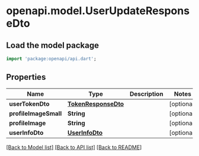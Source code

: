 # openapi.model.UserUpdateResponseDto

## Load the model package
```dart
import 'package:openapi/api.dart';
```

## Properties
Name | Type | Description | Notes
------------ | ------------- | ------------- | -------------
**userTokenDto** | [**TokenResponseDto**](TokenResponseDto.md) |  | [optional] 
**profileImageSmall** | **String** |  | [optional] 
**profileImage** | **String** |  | [optional] 
**userInfoDto** | [**UserInfoDto**](UserInfoDto.md) |  | [optional] 

[[Back to Model list]](../README.md#documentation-for-models) [[Back to API list]](../README.md#documentation-for-api-endpoints) [[Back to README]](../README.md)


